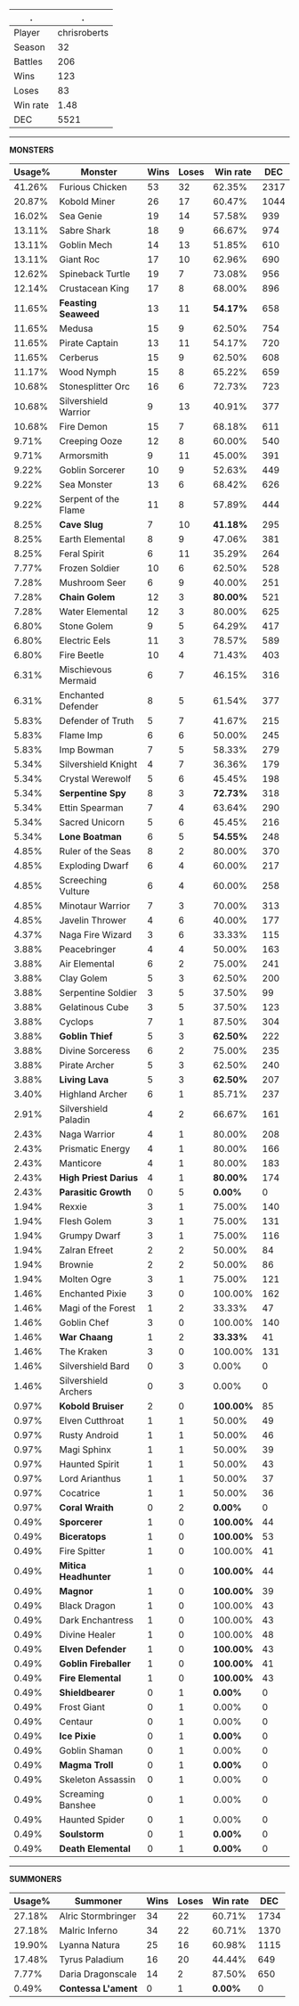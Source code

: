 .|.
|-|-
Player|chrisroberts
Season|32
Battles|206
Wins|123
Loses|83
Win rate|1.48
DEC|5521

---
**MONSTERS**

Usage%|Monster|Wins|Loses|Win rate|DEC|
-|-|-|-|-|-|
41.26%|Furious Chicken|53|32|62.35%|2317|
20.87%|Kobold Miner|26|17|60.47%|1044|
16.02%|Sea Genie|19|14|57.58%|939|
13.11%|Sabre Shark|18|9|66.67%|974|
13.11%|Goblin Mech|14|13|51.85%|610|
13.11%|Giant Roc|17|10|62.96%|690|
12.62%|Spineback Turtle|19|7|73.08%|956|
12.14%|Crustacean King|17|8|68.00%|896|
11.65%|**Feasting Seaweed**|13|11|**54.17%**|658|
11.65%|Medusa|15|9|62.50%|754|
11.65%|Pirate Captain|13|11|54.17%|720|
11.65%|Cerberus|15|9|62.50%|608|
11.17%|Wood Nymph|15|8|65.22%|659|
10.68%|Stonesplitter Orc|16|6|72.73%|723|
10.68%|Silvershield Warrior|9|13|40.91%|377|
10.68%|Fire Demon|15|7|68.18%|611|
9.71%|Creeping Ooze|12|8|60.00%|540|
9.71%|Armorsmith|9|11|45.00%|391|
9.22%|Goblin Sorcerer|10|9|52.63%|449|
9.22%|Sea Monster|13|6|68.42%|626|
9.22%|Serpent of the Flame|11|8|57.89%|444|
8.25%|**Cave Slug**|7|10|**41.18%**|295|
8.25%|Earth Elemental|8|9|47.06%|381|
8.25%|Feral Spirit|6|11|35.29%|264|
7.77%|Frozen Soldier|10|6|62.50%|528|
7.28%|Mushroom Seer|6|9|40.00%|251|
7.28%|**Chain Golem**|12|3|**80.00%**|521|
7.28%|Water Elemental|12|3|80.00%|625|
6.80%|Stone Golem|9|5|64.29%|417|
6.80%|Electric Eels|11|3|78.57%|589|
6.80%|Fire Beetle|10|4|71.43%|403|
6.31%|Mischievous Mermaid|6|7|46.15%|316|
6.31%|Enchanted Defender|8|5|61.54%|377|
5.83%|Defender of Truth|5|7|41.67%|215|
5.83%|Flame Imp|6|6|50.00%|245|
5.83%|Imp Bowman|7|5|58.33%|279|
5.34%|Silvershield Knight|4|7|36.36%|179|
5.34%|Crystal Werewolf|5|6|45.45%|198|
5.34%|**Serpentine Spy**|8|3|**72.73%**|318|
5.34%|Ettin Spearman|7|4|63.64%|290|
5.34%|Sacred Unicorn|5|6|45.45%|216|
5.34%|**Lone Boatman**|6|5|**54.55%**|248|
4.85%|Ruler of the Seas|8|2|80.00%|370|
4.85%|Exploding Dwarf|6|4|60.00%|217|
4.85%|Screeching Vulture|6|4|60.00%|258|
4.85%|Minotaur Warrior|7|3|70.00%|313|
4.85%|Javelin Thrower|4|6|40.00%|177|
4.37%|Naga Fire Wizard|3|6|33.33%|115|
3.88%|Peacebringer|4|4|50.00%|163|
3.88%|Air Elemental|6|2|75.00%|241|
3.88%|Clay Golem|5|3|62.50%|200|
3.88%|Serpentine Soldier|3|5|37.50%|99|
3.88%|Gelatinous Cube|3|5|37.50%|123|
3.88%|Cyclops|7|1|87.50%|304|
3.88%|**Goblin Thief**|5|3|**62.50%**|222|
3.88%|Divine Sorceress|6|2|75.00%|235|
3.88%|Pirate Archer|5|3|62.50%|240|
3.88%|**Living Lava**|5|3|**62.50%**|207|
3.40%|Highland Archer|6|1|85.71%|237|
2.91%|Silvershield Paladin|4|2|66.67%|161|
2.43%|Naga Warrior|4|1|80.00%|208|
2.43%|Prismatic Energy|4|1|80.00%|166|
2.43%|Manticore|4|1|80.00%|183|
2.43%|**High Priest Darius**|4|1|**80.00%**|174|
2.43%|**Parasitic Growth**|0|5|**0.00%**|0|
1.94%|Rexxie|3|1|75.00%|140|
1.94%|Flesh Golem|3|1|75.00%|131|
1.94%|Grumpy Dwarf|3|1|75.00%|116|
1.94%|Zalran Efreet|2|2|50.00%|84|
1.94%|Brownie|2|2|50.00%|86|
1.94%|Molten Ogre|3|1|75.00%|121|
1.46%|Enchanted Pixie|3|0|100.00%|162|
1.46%|Magi of the Forest|1|2|33.33%|47|
1.46%|Goblin Chef|3|0|100.00%|140|
1.46%|**War Chaang**|1|2|**33.33%**|41|
1.46%|The Kraken|3|0|100.00%|131|
1.46%|Silvershield Bard|0|3|0.00%|0|
1.46%|Silvershield Archers|0|3|0.00%|0|
0.97%|**Kobold Bruiser**|2|0|**100.00%**|85|
0.97%|Elven Cutthroat|1|1|50.00%|49|
0.97%|Rusty Android|1|1|50.00%|46|
0.97%|Magi Sphinx|1|1|50.00%|39|
0.97%|Haunted Spirit|1|1|50.00%|43|
0.97%|Lord Arianthus|1|1|50.00%|37|
0.97%|Cocatrice|1|1|50.00%|36|
0.97%|**Coral Wraith**|0|2|**0.00%**|0|
0.49%|**Sporcerer**|1|0|**100.00%**|44|
0.49%|**Biceratops**|1|0|**100.00%**|53|
0.49%|Fire Spitter|1|0|100.00%|41|
0.49%|**Mitica Headhunter**|1|0|**100.00%**|44|
0.49%|**Magnor**|1|0|**100.00%**|39|
0.49%|Black Dragon|1|0|100.00%|43|
0.49%|Dark Enchantress|1|0|100.00%|43|
0.49%|Divine Healer|1|0|100.00%|48|
0.49%|**Elven Defender**|1|0|**100.00%**|43|
0.49%|**Goblin Fireballer**|1|0|**100.00%**|41|
0.49%|**Fire Elemental**|1|0|**100.00%**|43|
0.49%|**Shieldbearer**|0|1|**0.00%**|0|
0.49%|Frost Giant|0|1|0.00%|0|
0.49%|Centaur|0|1|0.00%|0|
0.49%|**Ice Pixie**|0|1|**0.00%**|0|
0.49%|Goblin Shaman|0|1|0.00%|0|
0.49%|**Magma Troll**|0|1|**0.00%**|0|
0.49%|Skeleton Assassin|0|1|0.00%|0|
0.49%|Screaming Banshee|0|1|0.00%|0|
0.49%|Haunted Spider|0|1|0.00%|0|
0.49%|**Soulstorm**|0|1|**0.00%**|0|
0.49%|**Death Elemental**|0|1|**0.00%**|0|

---
**SUMMONERS**

Usage%|Summoner|Wins|Loses|Win rate|DEC|
-|-|-|-|-|-|
27.18%|Alric Stormbringer|34|22|60.71%|1734|
27.18%|Malric Inferno|34|22|60.71%|1370|
19.90%|Lyanna Natura|25|16|60.98%|1115|
17.48%|Tyrus Paladium|16|20|44.44%|649|
7.77%|Daria Dragonscale|14|2|87.50%|650|
0.49%|**Contessa L'ament**|0|1|**0.00%**|0|
